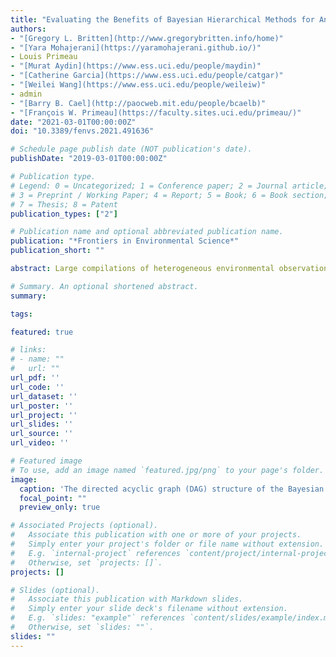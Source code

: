 ```yaml
---
title: "Evaluating the Benefits of Bayesian Hierarchical Methods for Analyzing Heterogeneous Environmental Datasets: A Case Study of Marine Organic Carbon Fluxes"
authors:
- "[Gregory L. Britten](http://www.gregorybritten.info/home)"
- "[Yara Mohajerani](https://yaramohajerani.github.io/)"
- Louis Primeau
- "[Murat Aydin](https://www.ess.uci.edu/people/maydin)"
- "[Catherine Garcia](https://www.ess.uci.edu/people/catgar)"
- "[Weilei Wang](https://www.ess.uci.edu/people/weileiw)"
- admin
- "[Barry B. Cael](http://paocweb.mit.edu/people/bcaelb)"
- "[François W. Primeau](https://faculty.sites.uci.edu/primeau/)"
date: "2021-03-01T00:00:00Z"
doi: "10.3389/fenvs.2021.491636"

# Schedule page publish date (NOT publication's date).
publishDate: "2019-03-01T00:00:00Z"

# Publication type.
# Legend: 0 = Uncategorized; 1 = Conference paper; 2 = Journal article;
# 3 = Preprint / Working Paper; 4 = Report; 5 = Book; 6 = Book section;
# 7 = Thesis; 8 = Patent
publication_types: ["2"]

# Publication name and optional abbreviated publication name.
publication: "*Frontiers in Environmental Science*"
publication_short: ""

abstract: Large compilations of heterogeneous environmental observations are increasingly available as public databases, allowing researchers to test hypotheses across datasets. Statistical complexities arise when analyzing compiled data due to unbalanced spatial sampling, variable environmental context, mixed measurement techniques, and other reasons. Hierarchical Bayesian modeling is increasingly used in environmental science to describe these complexities, however few studies explicitly compare the utility of hierarchical Bayesian models to simpler and more commonly applied methods. Here we demonstrate the utility of the hierarchical Bayesian approach with application to a large compiled environmental dataset consisting of 5,741 marine vertical organic carbon flux observations from 407 sampling locations spanning eight biomes across the global ocean. We fit a global scale Bayesian hierarchical model that describes the vertical profile of organic carbon flux with depth. Profile parameters within a particular biome are assumed to share a common deviation from the global mean profile. Individual station-level parameters are then modeled as deviations from the common biome-level profile. The hierarchical approach is shown to have several benefits over simpler and more common data aggregation methods. First, the hierarchical approach avoids statistical complexities introduced due to unbalanced sampling and allows for flexible incorporation of spatial heterogeneitites in model parameters. Second, the hierarchical approach uses the whole dataset simultaneously to fit the model parameters which shares information across datasets and reduces the uncertainty up to 95% in individual profiles. Third, the Bayesian approach incorporates prior scientific information about model parameters; for example, the non-negativity of chemical concentrations or mass-balance, which we apply here. We explicitly quantify each of these properties in turn. We emphasize the generality of the hierarchical Bayesian approach for diverse environmental applications and its increasing feasibility for large datasets due to recent developments in Markov Chain Monte Carlo algorithms and easy-to-use high-level software implementations.

# Summary. An optional shortened abstract.
summary:

tags:

featured: true

# links:
# - name: ""
#   url: ""
url_pdf: ''
url_code: ''
url_dataset: ''
url_poster: ''
url_project: ''
url_slides: ''
url_source: ''
url_video: ''

# Featured image
# To use, add an image named `featured.jpg/png` to your page's folder.
image:
  caption: 'The directed acyclic graph (DAG) structure of the Bayesian hierarchical model — see [*Britten et al.*, 2021](https://doi.org/10.3389/fenvs.2021.491636)'
  focal_point: ""
  preview_only: true

# Associated Projects (optional).
#   Associate this publication with one or more of your projects.
#   Simply enter your project's folder or file name without extension.
#   E.g. `internal-project` references `content/project/internal-project/index.md`.
#   Otherwise, set `projects: []`.
projects: []

# Slides (optional).
#   Associate this publication with Markdown slides.
#   Simply enter your slide deck's filename without extension.
#   E.g. `slides: "example"` references `content/slides/example/index.md`.
#   Otherwise, set `slides: ""`.
slides: ""
---
```



